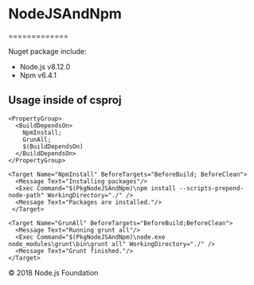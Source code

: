 # NodeJSAndNpm
=============

Nuget package include:
- Node.js v8.12.0
- Npm v6.4.1

## Usage inside of csproj
```
<PropertyGroup>
  <BuildDependsOn>
    NpmInstall;
    GrunAll;
    $(BuildDependsOn)
  </BuildDependsOn>
</PropertyGroup>
  
<Target Name="NpmInstall" BeforeTargets="BeforeBuild; BeforeClean">
  <Message Text="Installing packages"/>
  <Exec Command="$(PkgNodeJSAndNpm)\npm install --scripts-prepend-node-path" WorkingDirectory="./" />
  <Message Text="Packages are installed."/>
 </Target>
  
<Target Name="GrunAll" BeforeTargets="BeforeBuild;BeforeClean">
  <Message Text="Running grunt all"/>
  <Exec Command="$(PkgNodeJSAndNpm)\node.exe node_modules\grunt\bin\grunt all" WorkingDirectory="./" />
  <Message Text="Grunt finished."/>
</Target>
```

© 2018 Node.js Foundation
